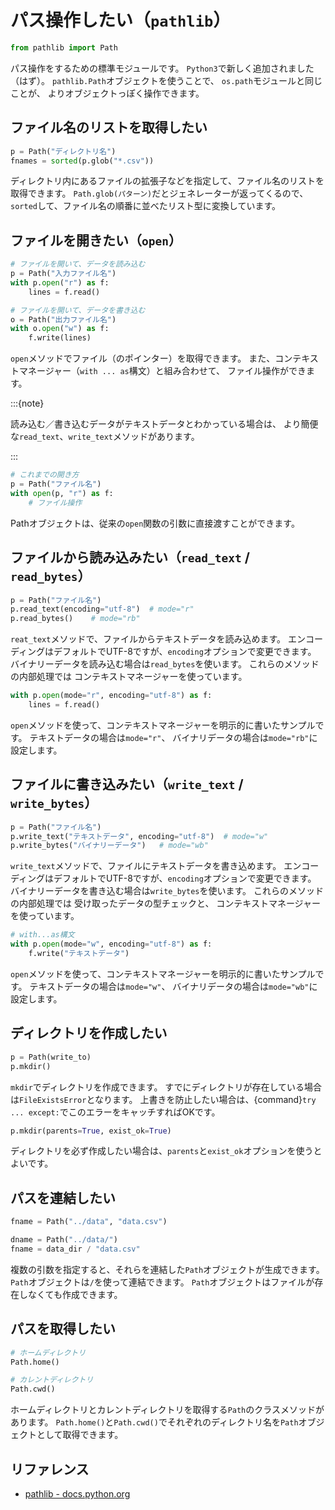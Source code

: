 # パス操作したい（`pathlib`）

```python
from pathlib import Path
```

パス操作をするための標準モジュールです。
`Python3`で新しく追加されました（はず）。
`pathlib.Path`オブジェクトを使うことで、
`os.path`モジュールと同じことが、
よりオブジェクトっぽく操作できます。

## ファイル名のリストを取得したい

```python
p = Path("ディレクトリ名")
fnames = sorted(p.glob("*.csv"))
```

ディレクトリ内にあるファイルの拡張子などを指定して、ファイル名のリストを取得できます。
`Path.glob(パターン)`だとジェネレーターが返ってくるので、
`sorted`して、ファイル名の順番に並べたリスト型に変換しています。

## ファイルを開きたい（`open`）

```python
# ファイルを開いて、データを読み込む
p = Path("入力ファイル名")
with p.open("r") as f:
    lines = f.read()

# ファイルを開いて、データを書き込む
o = Path("出力ファイル名")
with o.open("w") as f:
    f.write(lines)
```

`open`メソッドでファイル（のポインター）を取得できます。
また、コンテキストマネージャー（`with ... as`構文）と組み合わせて、
ファイル操作ができます。

:::{note}

読み込む／書き込むデータがテキストデータとわかっている場合は、
より簡便な`read_text`、`write_text`メソッドがあります。

:::

```python
# これまでの開き方
p = Path("ファイル名")
with open(p, "r") as f:
    # ファイル操作
```

Pathオブジェクトは、従来の`open`関数の引数に直接渡すことができます。

## ファイルから読み込みたい（`read_text` / `read_bytes`）

```python
p = Path("ファイル名")
p.read_text(encoding="utf-8")  # mode="r"
p.read_bytes()    # mode="rb"
```

`reat_text`メソッドで、ファイルからテキストデータを読み込めます。
エンコーディングはデフォルトでUTF-8ですが、`encoding`オプションで変更できます。
バイナリーデータを読み込む場合は`read_bytes`を使います。
これらのメソッドの内部処理では
コンテキストマネージャーを使っています。

```python
with p.open(mode="r", encoding="utf-8") as f:
    lines = f.read()
```

`open`メソッドを使って、コンテキストマネージャーを明示的に書いたサンプルです。
テキストデータの場合は`mode="r"`、
バイナリデータの場合は`mode="rb"`に設定します。

## ファイルに書き込みたい（`write_text` / `write_bytes`）

```python
p = Path("ファイル名")
p.write_text("テキストデータ", encoding="utf-8")  # mode="w"
p.write_bytes("バイナリーデータ")   # mode="wb"
```

`write_text`メソッドで、ファイルにテキストデータを書き込めます。
エンコーディングはデフォルトでUTF-8ですが、`encoding`オプションで変更できます。
バイナリーデータを書き込む場合は`write_bytes`を使います。
これらのメソッドの内部処理では
受け取ったデータの型チェックと、
コンテキストマネージャーを使っています。

```python
# with...as構文
with p.open(mode="w", encoding="utf-8") as f:
    f.write("テキストデータ")
```

`open`メソッドを使って、コンテキストマネージャーを明示的に書いたサンプルです。
テキストデータの場合は`mode="w"`、
バイナリデータの場合は`mode="wb"`に設定します。

## ディレクトリを作成したい

```python
p = Path(write_to)
p.mkdir()
```

`mkdir`でディレクトリを作成できます。
すでにディレクトリが存在している場合は``FileExistsError``となります。
上書きを防止したい場合は、{command}`try ... except:`でこのエラーをキャッチすればOKです。

```python
p.mkdir(parents=True, exist_ok=True)
```

ディレクトリを必ず作成したい場合は、``parents``と``exist_ok``オプションを使うとよいです。

## パスを連結したい

```python
fname = Path("../data", "data.csv")

dname = Path("../data/")
fname = data_dir / "data.csv"
```

複数の引数を指定すると、それらを連結した`Path`オブジェクトが生成できます。
`Path`オブジェクトは`/`を使って連結できます。
`Path`オブジェクトはファイルが存在しなくても作成できます。

## パスを取得したい

```python
# ホームディレクトリ
Path.home()

# カレントディレクトリ
Path.cwd()
```

ホームディレクトリとカレントディレクトリを取得する``Path``のクラスメソッドがあります。
``Path.home()``と``Path.cwd()``でそれぞれのディレクトリ名を``Path``オブジェクトとして取得できます。


## リファレンス

- [pathlib - docs.python.org](https://docs.python.org/ja/3/library/pathlib.html)
